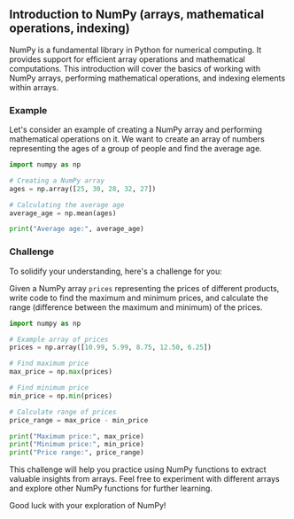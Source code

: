 ## Introduction to NumPy (arrays, mathematical operations, indexing)

NumPy is a fundamental library in Python for numerical computing. It provides support for efficient array operations and mathematical computations. This introduction will cover the basics of working with NumPy arrays, performing mathematical operations, and indexing elements within arrays.

### Example
Let's consider an example of creating a NumPy array and performing mathematical operations on it. We want to create an array of numbers representing the ages of a group of people and find the average age.

```python
import numpy as np

# Creating a NumPy array
ages = np.array([25, 30, 28, 32, 27])

# Calculating the average age
average_age = np.mean(ages)

print("Average age:", average_age)
```

### Challenge
To solidify your understanding, here's a challenge for you:

Given a NumPy array `prices` representing the prices of different products, write code to find the maximum and minimum prices, and calculate the range (difference between the maximum and minimum) of the prices.

```python
import numpy as np

# Example array of prices
prices = np.array([10.99, 5.99, 8.75, 12.50, 6.25])

# Find maximum price
max_price = np.max(prices)

# Find minimum price
min_price = np.min(prices)

# Calculate range of prices
price_range = max_price - min_price

print("Maximum price:", max_price)
print("Minimum price:", min_price)
print("Price range:", price_range)
```

This challenge will help you practice using NumPy functions to extract valuable insights from arrays. Feel free to experiment with different arrays and explore other NumPy functions for further learning.

Good luck with your exploration of NumPy!